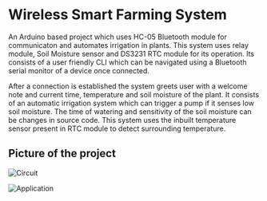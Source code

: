
# Wireless Smart Farming System

An Arduino based project which uses HC-05 Bluetooth module for communicaton and automates irrigation in plants. 
 This system uses relay module, Soil Moisture sensor and DS3231 RTC module for its operation.
 Its consists of a user friendly CLI which can be navigated using a Bluetooth serial monitor of a device once connected.
 
 After a connection is established the system greets user with a welcome note and current time, temperature and soil moisture of the plant.
 It consists of an automatic irrigation system which can trigger a pump if it senses low soil moisture.
 The time of watering and sensitivity of the soil moisture can be changes in source code.
 This system uses the inbuilt temperature sensor present in RTC module to detect surrounding temperature.


## Picture of the project

![Circuit](https://github.com/Codepheonixx/Wireless_Smart_Farming_System/assets/144486135/b7ae742d-e870-4731-b61e-8066006a0ffc)

![Application](https://github.com/Codepheonixx/Wireless_Smart_Farming_System/assets/144486135/018857e5-f779-4c8d-88d2-356526313f22)

